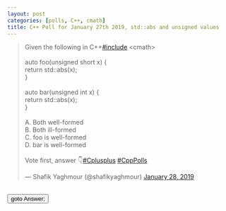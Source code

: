 ```yaml
---
layout: post 
categories: [polls, C++, cmath]
title: C++ Poll for January 27th 2019, std::abs and unsigned values 
---
```


<blockquote class="twitter-tweet" data-partner="tweetdeck"><p lang="en" dir="ltr">Given the following in C++<a href="https://twitter.com/hashtag/include?src=hash&amp;ref_src=twsrc%5Etfw">#include</a> &lt;cmath&gt;<br><br>auto foo(unsigned short x) {<br>return std::abs(x);<br>}<br><br>auto bar(unsigned int x) {<br>return std::abs(x);<br>}<br><br>A. Both well-formed<br>B. Both ill-formed<br>C. foo is well-formed<br>D. bar is well-formed <br><br>Vote first, answer 👇<a href="https://twitter.com/hashtag/Cplusplus?src=hash&amp;ref_src=twsrc%5Etfw">#Cplusplus</a> <a href="https://twitter.com/hashtag/CppPolls?src=hash&amp;ref_src=twsrc%5Etfw">#CppPolls</a></p>&mdash; Shafik Yaghmour (@shafikyaghmour) <a href="https://twitter.com/shafikyaghmour/status/1089764826094592000?ref_src=twsrc%5Etfw">January 28, 2019</a></blockquote>
<script async src="https://platform.twitter.com/widgets.js" charset="utf-8"></script>


<BR>
<input type="button" onclick="location.href='{% link _posts/2019-01-27-std_abs_and_unsigned_answer.md %}'" value="goto Answer;"/>
<BR>
